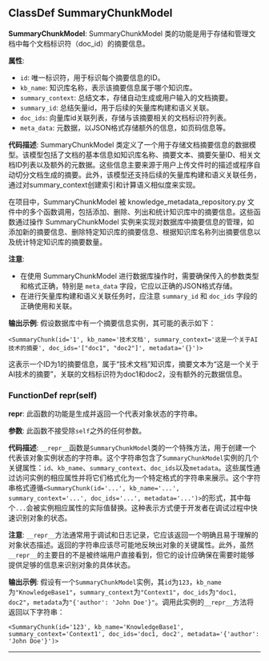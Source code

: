 ## ClassDef SummaryChunkModel
**SummaryChunkModel**: SummaryChunkModel 类的功能是用于存储和管理文档中每个文档标识符（doc_id）的摘要信息。

**属性**:
- `id`: 唯一标识符，用于标识每个摘要信息的ID。
- `kb_name`: 知识库名称，表示该摘要信息属于哪个知识库。
- `summary_context`: 总结文本，存储自动生成或用户输入的文档摘要。
- `summary_id`: 总结矢量id，用于后续的矢量库构建和语义关联。
- `doc_ids`: 向量库id关联列表，存储与该摘要相关的文档标识符列表。
- `meta_data`: 元数据，以JSON格式存储额外的信息，如页码信息等。

**代码描述**:
SummaryChunkModel 类定义了一个用于存储文档摘要信息的数据模型。该模型包括了文档的基本信息如知识库名称、摘要文本、摘要矢量ID、相关文档ID列表以及额外的元数据。这些信息主要来源于用户上传文件时的描述或程序自动切分文档生成的摘要。此外，该模型还支持后续的矢量库构建和语义关联任务，通过对summary_context创建索引和计算语义相似度来实现。

在项目中，SummaryChunkModel 被 knowledge_metadata_repository.py 文件中的多个函数调用，包括添加、删除、列出和统计知识库中的摘要信息。这些函数通过操作 SummaryChunkModel 实例来实现对数据库中摘要信息的管理，如添加新的摘要信息、删除特定知识库的摘要信息、根据知识库名称列出摘要信息以及统计特定知识库的摘要数量。

**注意**:
- 在使用 SummaryChunkModel 进行数据库操作时，需要确保传入的参数类型和格式正确，特别是 `meta_data` 字段，它应以正确的JSON格式存储。
- 在进行矢量库构建和语义关联任务时，应注意 `summary_id` 和 `doc_ids` 字段的正确使用和关联。

**输出示例**:
假设数据库中有一个摘要信息实例，其可能的表示如下：
```
<SummaryChunk(id='1', kb_name='技术文档', summary_context='这是一个关于AI技术的摘要', doc_ids='["doc1", "doc2"]', metadata='{}')>
```
这表示一个ID为1的摘要信息，属于“技术文档”知识库，摘要文本为“这是一个关于AI技术的摘要”，关联的文档标识符为doc1和doc2，没有额外的元数据信息。
### FunctionDef __repr__(self)
**__repr__**: 此函数的功能是生成并返回一个代表对象状态的字符串。

**参数**: 此函数不接受除`self`之外的任何参数。

**代码描述**: `__repr__`函数是`SummaryChunkModel`类的一个特殊方法，用于创建一个代表该对象实例状态的字符串。这个字符串包含了`SummaryChunkModel`实例的几个关键属性：`id`、`kb_name`、`summary_context`、`doc_ids`以及`metadata`。这些属性通过访问实例的相应属性并将它们格式化为一个特定格式的字符串来展示。这个字符串格式遵循`<SummaryChunk(id='...', kb_name='...', summary_context='...', doc_ids='...', metadata='...')>`的形式，其中每个`...`会被实例相应属性的实际值替换。这种表示方式便于开发者在调试过程中快速识别对象的状态。

**注意**: `__repr__`方法通常用于调试和日志记录，它应该返回一个明确且易于理解的对象状态描述。返回的字符串应该尽可能地反映出对象的关键属性。此外，虽然`__repr__`的主要目的不是被终端用户直接看到，但它的设计应确保在需要时能够提供足够的信息来识别对象的具体状态。

**输出示例**: 假设有一个`SummaryChunkModel`实例，其`id`为`123`，`kb_name`为`"KnowledgeBase1"`，`summary_context`为`"Context1"`，`doc_ids`为`"doc1, doc2"`，`metadata`为`"{'author': 'John Doe'}"`。调用此实例的`__repr__`方法将返回以下字符串：

```
<SummaryChunk(id='123', kb_name='KnowledgeBase1', summary_context='Context1', doc_ids='doc1, doc2', metadata='{'author': 'John Doe'}')>
```
***
